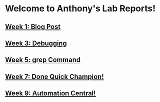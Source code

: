 # Welcome to Anthony's Lab Reports!
## [Week 1: Blog Post](week1.html)
## [Week 3: Debugging](week3.html)
## [Week 5: grep Command](week5.html)
## [Week 7: Done Quick Champion!](week7.html)
## [Week 9: Automation Central!](week9.html)
